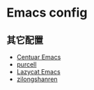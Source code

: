 # Emacs config

## 其它配置

- [Centuar Emacs](https://github.com/seagle0128/.emacs.d)
- [purcell](https://github.com/purcell/emacs.d)
- [Lazycat Emacs](https://github.com/manateelazycat/lazycat-emacs)
- [zilongshanren](https://github.com/zilongshanren/emacs.d)
